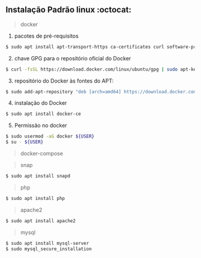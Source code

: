## Instalação Padrão linux :octocat:

> docker
1. pacotes de pré-requisitos
```sh
$ sudo apt install apt-transport-https ca-certificates curl software-properties-common
```
2. chave GPG para o repositório oficial do Docker
```sh
$ curl -fsSL https://download.docker.com/linux/ubuntu/gpg | sudo apt-key add -
```
3. repositório do Docker às fontes do APT:
```sh
$ sudo add-apt-repository "deb [arch=amd64] https://download.docker.com/linux/ubuntu bionic stable"
```
4. instalação do Docker
```sh
$ sudo apt install docker-ce
```
5. Permissão no docker
```sh
$ sudo usermod -aG docker ${USER}
$ su - ${USER}
```
> docker-compose

> snap
```sh
$ sudo apt install snapd
```
> php
```sh
$ sudo apt install php
```
> apache2
```sh
$ sudo apt install apache2
```
> mysql
```sh
$ sudo apt install mysql-server
$ sudo mysql_secure_installation
```
